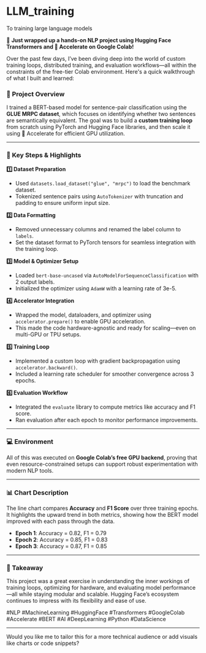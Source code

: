 # LLM_training
To training large language models

🚀 **Just wrapped up a hands-on NLP project using Hugging Face Transformers and 🤗 Accelerate on Google Colab!**

Over the past few days, I’ve been diving deep into the world of custom training loops, distributed training, and evaluation workflows—all within the constraints of the free-tier Colab environment. Here's a quick walkthrough of what I built and learned:

### 🧠 Project Overview
I trained a BERT-based model for sentence-pair classification using the **GLUE MRPC dataset**, which focuses on identifying whether two sentences are semantically equivalent. The goal was to build a **custom training loop** from scratch using PyTorch and Hugging Face libraries, and then scale it using 🤗 Accelerate for efficient GPU utilization.

---

### 🔧 Key Steps & Highlights

**1️⃣ Dataset Preparation**
- Used `datasets.load_dataset("glue", "mrpc")` to load the benchmark dataset.
- Tokenized sentence pairs using `AutoTokenizer` with truncation and padding to ensure uniform input size.

**2️⃣ Data Formatting**
- Removed unnecessary columns and renamed the label column to `labels`.
- Set the dataset format to PyTorch tensors for seamless integration with the training loop.

**3️⃣ Model & Optimizer Setup**
- Loaded `bert-base-uncased` via `AutoModelForSequenceClassification` with 2 output labels.
- Initialized the optimizer using `AdamW` with a learning rate of 3e-5.

**4️⃣ Accelerator Integration**
- Wrapped the model, dataloaders, and optimizer using `accelerator.prepare()` to enable GPU acceleration.
- This made the code hardware-agnostic and ready for scaling—even on multi-GPU or TPU setups.

**5️⃣ Training Loop**
- Implemented a custom loop with gradient backpropagation using `accelerator.backward()`.
- Included a learning rate scheduler for smoother convergence across 3 epochs.

**6️⃣ Evaluation Workflow**
- Integrated the `evaluate` library to compute metrics like accuracy and F1 score.
- Ran evaluation after each epoch to monitor performance improvements.

---

### 💻 Environment
All of this was executed on **Google Colab’s free GPU backend**, proving that even resource-constrained setups can support robust experimentation with modern NLP tools.

---

### 📊 Chart Description
The line chart compares **Accuracy** and **F1 Score** over three training epochs. It highlights the upward trend in both metrics, showing how the BERT model improved with each pass through the data.

- **Epoch 1**: Accuracy = 0.82, F1 = 0.79  
- **Epoch 2**: Accuracy = 0.85, F1 = 0.83  
- **Epoch 3**: Accuracy = 0.87, F1 = 0.85  

---
### 🌟 Takeaway
This project was a great exercise in understanding the inner workings of training loops, optimizing for hardware, and evaluating model performance—all while staying modular and scalable. Hugging Face’s ecosystem continues to impress with its flexibility and ease of use.

#NLP #MachineLearning #HuggingFace #Transformers #GoogleColab #Accelerate #BERT #AI #DeepLearning #Python #DataScience

---

Would you like me to tailor this for a more technical audience or add visuals like charts or code snippets?
